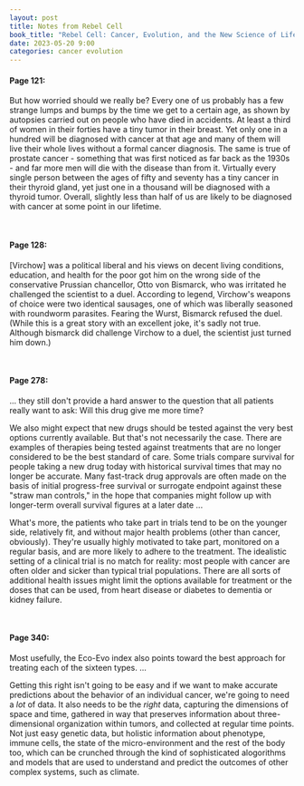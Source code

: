 ```yaml
---
layout: post
title: Notes from Rebel Cell
book_title: "Rebel Cell: Cancer, Evolution, and the New Science of Life's Oldest Betrayal"
date: 2023-05-20 9:00
categories: cancer evolution
---
```


#### Page 121: ###
But how worried should we really be? Every one of us probably has a few strange lumps and bumps by the time we get to a certain age, as shown by autopsies carried out on people who have died in accidents. At least a third of women in their forties have a tiny tumor in their breast. Yet only one in a hundred will be diagnosed with cancer at that age and many of them will live their whole lives without a formal cancer diagnosis. The same is true of prostate cancer - something that was first noticed as far back as the 1930s - and far more men will die with the disease than from it. Virtually every single person between the ages of fifty and seventy has a tiny cancer in their thyroid gland, yet just one in a thousand will be diagnosed with a thyroid tumor. Overall, slightly less than half of us are likely to be diagnosed with cancer at some point in our lifetime.

<br>

#### Page 128: ###
[Virchow] was a political liberal and his views on decent living conditions, education, and health for the poor got him on the wrong side of the conservative Prussian chancellor, Otto von Bismarck, who was irritated he challenged the scientist to a duel. According to legend, Virchow's weapons of choice were two identical sausages, one of which was liberally seasoned with roundworm parasites. Fearing the Wurst, Bismarck refused the duel. (While this is a great story with an excellent joke, it's sadly not true. Although bismarck did challenge Virchow to a duel, the scientist just turned him down.)

<br>

#### Page 278: ###
... they still don't provide a hard answer to the question that all patients really want to ask: Will this drug give me more time?

We also might expect that new drugs should be tested against the very best options currently available. But that's not necessarily the case. There are examples of therapies being tested against treatments that are no longer considered to be the best standard of care. Some trials compare survival for people taking a new drug today with historical survival times that may no longer be accurate. Many fast-track drug approvals are often made on the basis of initial progress-free survival or surrogate endpoint against these "straw man controls," in the hope that companies might follow up with longer-term overall survival figures at a later date ...

What's more, the patients who take part in trials tend to be on the younger side, relatively fit, and without major health problems (other than cancer, obviously). They're usually highly motivated to take part, monitored on a regular basis, and are more likely to adhere to the treatment. The idealistic setting of a clinical trial is no match for reality: most people with cancer are often older and sicker than typical trial populations. There are all sorts of additional health issues might limit the options available for treatment or the doses that can be used, from heart disease or diabetes to dementia or kidney failure. 

<br>

#### Page 340: ###

Most usefully, the Eco-Evo index also points toward the best approach for treating each of the sixteen types. ...

Getting this right isn't going to be easy and if we want to make accurate predictions about the behavior of an individual cancer, we're going to need a _lot_ of data. It also needs to be the _right_ data, capturing the dimensions of space and time, gathered in way that preserves information about three-dimensional organization within tumors, and collected at regular time points. Not just easy genetic data, but holistic information about phenotype, immune cells, the state of the micro-environment and the rest of the body too, which can be crunched through the kind of sophisticated alogorithms and models that are used to understand and predict the outcomes of other complex systems, such as climate. 
